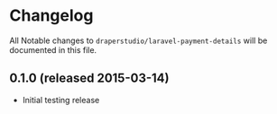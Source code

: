 # Changelog

All Notable changes to `draperstudio/laravel-payment-details` will be documented in this file.

## 0.1.0 (released 2015-03-14)

- Initial testing release
